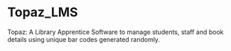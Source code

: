 # Topaz_LMS
Topaz: A Library Apprentice Software to manage students, staff and book details using unique bar codes generated randomly.
